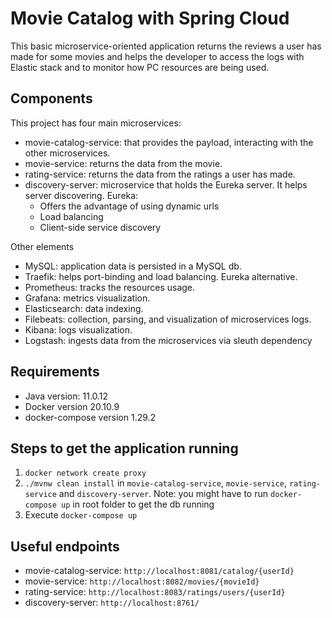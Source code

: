 # Movie Catalog with Spring Cloud

This basic microservice-oriented application returns the reviews a user has made for some movies and helps the developer to access the logs with Elastic stack and to monitor how PC resources are being used.

## Components

This project has four main microservices:
- movie-catalog-service: that provides the payload, interacting with the other microservices.
- movie-service: returns the data from the movie.   
- rating-service: returns the data from the ratings a user has made.
- discovery-server: microservice that holds the Eureka server. It helps server discovering. Eureka:
    - Offers the advantage of using dynamic urls
    - Load balancing
    - Client-side service discovery

Other elements
- MySQL: application data is persisted in a MySQL db.
- Traefik: helps port-binding and load balancing. Eureka alternative.
- Prometheus: tracks the resources usage.
- Grafana: metrics visualization.
- Elasticsearch: data indexing.
- Filebeats: collection, parsing, and visualization of microservices logs.
- Kibana: logs visualization.
- Logstash: ingests data from the microservices via sleuth dependency


## Requirements
- Java version: 11.0.12
- Docker version 20.10.9
- docker-compose version 1.29.2

## Steps to get the application running

1. `docker network create proxy`
2. `./mvnw clean install` in `movie-catalog-service`, `movie-service`, `rating-service` and `discovery-server`. 
    Note: you might have to run `docker-compose up` in root folder to get the db running
3. Execute `docker-compose up`

## Useful endpoints
- movie-catalog-service: `http://localhost:8081/catalog/{userId}`
- movie-service: `http://localhost:8082/movies/{movieId}`
- rating-service: `http://localhost:8083/ratings/users/{userId}`
- discovery-server: `http://localhost:8761/`
